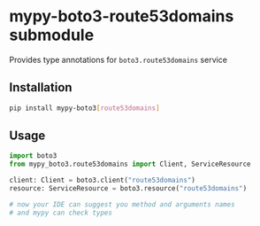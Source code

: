 # mypy-boto3-route53domains submodule

Provides type annotations for `boto3.route53domains` service

## Installation

```bash
pip install mypy-boto3[route53domains]
```

## Usage

```python
import boto3
from mypy_boto3.route53domains import Client, ServiceResource

client: Client = boto3.client("route53domains")
resource: ServiceResource = boto3.resource("route53domains")

# now your IDE can suggest you method and arguments names
# and mypy can check types
```

